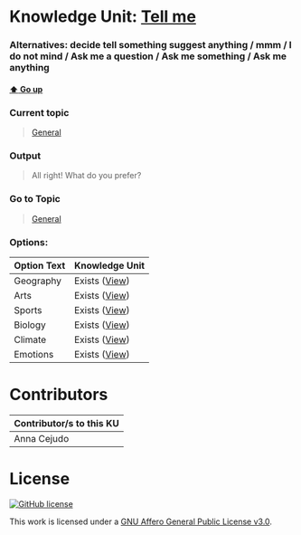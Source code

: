 # Knowledge Unit: [Tell me](../../knowledge_units/general/tell-me.md)
### Alternatives:   decide tell something suggest anything   /  mmm   /  I do not mind   /  Ask me a question   /  Ask me something   /  Ask me anything 
#### [:arrow_up: Go up](../../topics/general.md)
### Current topic
> [General](../../topics/general.md)
### Output
> All right! What do you prefer?
### Go to Topic
> [General](../../topics/general.md)

### Options: 

| Option Text | Knowledge Unit |
| - | - |  
| Geography  |  Exists ([View](../../knowledge_units/general/geography.md))  |  
| Arts  |  Exists ([View](../../knowledge_units/general/arts.md))  |  
| Sports  |  Exists ([View](../../knowledge_units/general/sports.md))  |  
| Biology  |  Exists ([View](../../knowledge_units/general/biology.md))  |  
| Climate  |  Exists ([View](../../knowledge_units/general/climate.md))  |  
| Emotions  |  Exists ([View](../../knowledge_units/general/emotions.md))  | 

# Contributors

| Contributor/s to this KU |
| - | 
| Anna Cejudo |

# License
[![GitHub license](https://img.shields.io/github/license/inbrainz/cerebro)](https://github.com/inbrainz/cerebro/blob/master/LICENSE)

This work is licensed under a [GNU Affero General Public License v3.0](https://www.gnu.org/licenses/agpl-3.0.txt).